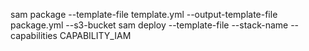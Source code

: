 
sam package --template-file template.yml --output-template-file package.yml --s3-bucket <bucket>
sam deploy --template-file <tempalte file> --stack-name <stack name> --capabilities CAPABILITY_IAM